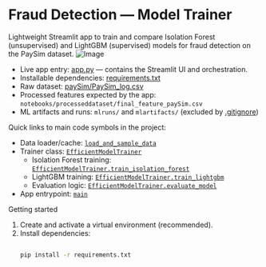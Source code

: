 ﻿# Fraud Detection — Model Trainer

Lightweight Streamlit app to train and compare Isolation Forest (unsupervised) and LightGBM (supervised) models for fraud detection on the PaySim dataset.
![Image](https://github.com/user-attachments/assets/d708af3d-7784-4d59-af33-d62c015c5919)
- Live app entry: [app.py](app.py) — contains the Streamlit UI and orchestration.
- Installable dependencies: [requirements.txt](requirements.txt)
- Raw dataset: [paySim/PaySim_log.csv](paySim/PaySim_log.csv)
- Processed features expected by the app: `notebooks/processeddataset/final_feature_paySim.csv`
- ML artifacts and runs: `mlruns/` and `mlartifacts/` (excluded by [.gitignore](.gitignore))

Quick links to main code symbols in the project:
- Data loader/cache: [`load_and_sample_data`](app.py)
- Trainer class: [`EfficientModelTrainer`](app.py)
  - Isolation Forest training: [`EfficientModelTrainer.train_isolation_forest`](app.py)
  - LightGBM training: [`EfficientModelTrainer.train_lightgbm`](app.py)
  - Evaluation logic: [`EfficientModelTrainer.evaluate_model`](app.py)
- App entrypoint: [`main`](app.py)

Getting started

1. Create and activate a virtual environment (recommended).
2. Install dependencies:
   ```sh

   pip install -r requirements.txt
